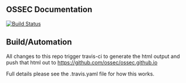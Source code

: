 ## OSSEC Documentation 

[![Build Status](https://travis-ci.org/ossec/ossec-docs.svg?branch=master)](https://travis-ci.org/ossec/ossec-docs)

## Build/Automation

All changes to this repo trigger travis-ci to generate the html output and push that html out to https://github.com/ossec/ossec.github.io

Full details please see the .travis.yaml file for how this works. 
